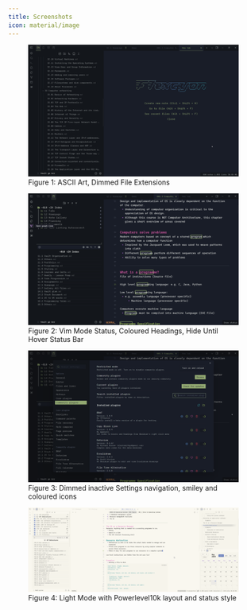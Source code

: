 ```yaml
---
title: Screenshots
icon: material/image
---
```


<figure markdown="span">
    <img src="../../assets/screenshots/showcase1.png" width="800" alt="Figure 1:
    ASCII Art, Dimmed File Extensions">
    <figcaption>Figure 1: ASCII Art, Dimmed File Extensions</figcaption>
</figure>

<figure markdown="span">
    <img src="../../assets/screenshots/showcase2.png" width="800" alt="Figure 2:
    Vim Status Mode, Coloured Headings, Hide Until Hover Status Bar">
    <figcaption>Figure 2: Vim Mode Status, Coloured Headings, Hide Until Hover
    Status Bar</figcaption>
</figure>

<figure markdown="span">
    <img src="../../assets/screenshots/showcase3.png" width="800" alt="Figure 3:
    Dimmed inactive Settings navigation, smiley and coloured icons">
    <figcaption>Figure 3: Dimmed inactive Settings navigation, smiley and
    coloured icons</figcaption>
</figure>

<figure markdown="span">
    <img src="../../assets/screenshots/showcase4.png" width="800" alt="Figure 4:
    Light Mode with Powerlevel10k layout and status style">
    <figcaption>Figure 4: Light Mode with Powerlevel10k layout and status style</figcaption>
</figure>
